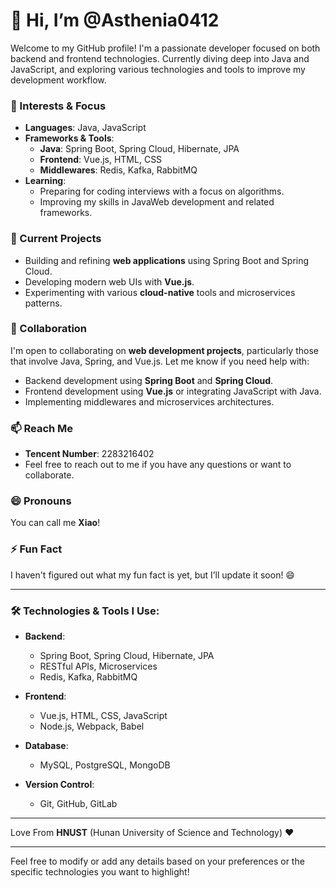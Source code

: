 # 👋 Hi, I’m @Asthenia0412

Welcome to my GitHub profile! I'm a passionate developer focused on both backend and frontend technologies. Currently diving deep into Java and JavaScript, and exploring various technologies and tools to improve my development workflow.

### 👀 Interests & Focus
- **Languages**: Java, JavaScript  
- **Frameworks & Tools**:  
  - **Java**: Spring Boot, Spring Cloud, Hibernate, JPA  
  - **Frontend**: Vue.js, HTML, CSS  
  - **Middlewares**: Redis, Kafka, RabbitMQ  
- **Learning**:  
  - Preparing for coding interviews with a focus on algorithms.  
  - Improving my skills in JavaWeb development and related frameworks.

### 🌱 Current Projects
- Building and refining **web applications** using Spring Boot and Spring Cloud.
- Developing modern web UIs with **Vue.js**.
- Experimenting with various **cloud-native** tools and microservices patterns.

### 💞️ Collaboration
I'm open to collaborating on **web development projects**, particularly those that involve Java, Spring, and Vue.js. Let me know if you need help with:
- Backend development using **Spring Boot** and **Spring Cloud**.
- Frontend development using **Vue.js** or integrating JavaScript with Java.
- Implementing middlewares and microservices architectures.

### 📫 Reach Me
- **Tencent Number**: 2283216402  
- Feel free to reach out to me if you have any questions or want to collaborate.

### 😄 Pronouns
You can call me **Xiao**! 

### ⚡ Fun Fact
I haven't figured out what my fun fact is yet, but I’ll update it soon! 😄

---

### 🛠 Technologies & Tools I Use:
- **Backend**:  
  - Spring Boot, Spring Cloud, Hibernate, JPA  
  - RESTful APIs, Microservices  
  - Redis, Kafka, RabbitMQ  

- **Frontend**:  
  - Vue.js, HTML, CSS, JavaScript  
  - Node.js, Webpack, Babel  

- **Database**:  
  - MySQL, PostgreSQL, MongoDB  

- **Version Control**:  
  - Git, GitHub, GitLab

---

Love From **HNUST** (Hunan University of Science and Technology) ❤️

---

Feel free to modify or add any details based on your preferences or the specific technologies you want to highlight!
